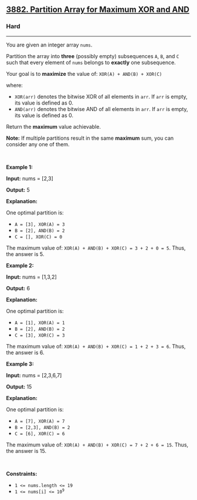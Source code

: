 <h2><a href="https://leetcode.com/problems/partition-array-for-maximum-xor-and-and/solutions/7019212/a-simple-math-proof-explanation-of-a-c-solution-with-reference-to-the-hints-provided/">3882. Partition Array for Maximum XOR and AND</a></h2><h3>Hard</h3><hr><p>You are given an integer array <code>nums</code>.</p>

<p>Partition the array into <strong>three</strong> (possibly empty) <span data-keyword="subsequence-array">subsequences</span> <code>A</code>, <code>B</code>, and <code>C</code> such that every element of <code>nums</code> belongs to <strong>exactly</strong> one subsequence.</p>

<p>Your goal is to <strong>maximize</strong> the value of: <code>XOR(A) + AND(B) + XOR(C)</code></p>

<p>where:</p>

<ul>
	<li><code>XOR(arr)</code> denotes the bitwise XOR of all elements in <code>arr</code>. If <code>arr</code> is empty, its value is defined as 0.</li>
	<li><code>AND(arr)</code> denotes the bitwise AND of all elements in <code>arr</code>. If <code>arr</code> is empty, its value is defined as 0.</li>
</ul>

<p>Return the <strong>maximum</strong> value achievable.</p>

<p><strong>Note:</strong> If multiple partitions result in the same <strong>maximum</strong> sum, you can consider any one of them.</p>

<p>&nbsp;</p>
<p><strong class="example">Example 1:</strong></p>

<div class="example-block">
<p><strong>Input:</strong> <span class="example-io">nums = [2,3]</span></p>

<p><strong>Output:</strong> <span class="example-io">5</span></p>

<p><strong>Explanation:</strong></p>

<p>One optimal partition is:</p>

<ul>
	<li><code>A = [3], XOR(A) = 3</code></li>
	<li><code>B = [2], AND(B) = 2</code></li>
	<li><code>C = [], XOR(C) = 0</code></li>
</ul>

<p>The maximum value of: <code>XOR(A) + AND(B) + XOR(C) = 3 + 2 + 0 = 5</code>. Thus, the answer is 5.</p>
</div>

<p><strong class="example">Example 2:</strong></p>

<div class="example-block">
<p><strong>Input:</strong> <span class="example-io">nums = [1,3,2]</span></p>

<p><strong>Output:</strong> <span class="example-io">6</span></p>

<p><strong>Explanation:</strong></p>

<p>One optimal partition is:</p>

<ul>
	<li><code>A = [1], XOR(A) = 1</code></li>
	<li><code>B = [2], AND(B) = 2</code></li>
	<li><code>C = [3], XOR(C) = 3</code></li>
</ul>

<p>The maximum value of: <code>XOR(A) + AND(B) + XOR(C) = 1 + 2 + 3 = 6</code>. Thus, the answer is 6.</p>
</div>

<p><strong class="example">Example 3:</strong></p>

<div class="example-block">
<p><strong>Input:</strong> <span class="example-io">nums = [2,3,6,7]</span></p>

<p><strong>Output:</strong> <span class="example-io">15</span></p>

<p><strong>Explanation:</strong></p>

<p>One optimal partition is:</p>

<ul>
	<li><code>A = [7], XOR(A) = 7</code></li>
	<li><code>B = [2,3], AND(B) = 2</code></li>
	<li><code>C = [6], XOR(C) = 6</code></li>
</ul>

<p>The maximum value of: <code>XOR(A) + AND(B) + XOR(C) = 7 + 2 + 6 = 15</code>. Thus, the answer is 15.</p>
</div>

<p>&nbsp;</p>
<p><strong>Constraints:</strong></p>

<ul>
	<li><code>1 &lt;= nums.length &lt;= 19</code></li>
	<li><code>1 &lt;= nums[i] &lt;= 10<sup>9</sup></code></li>
</ul>
